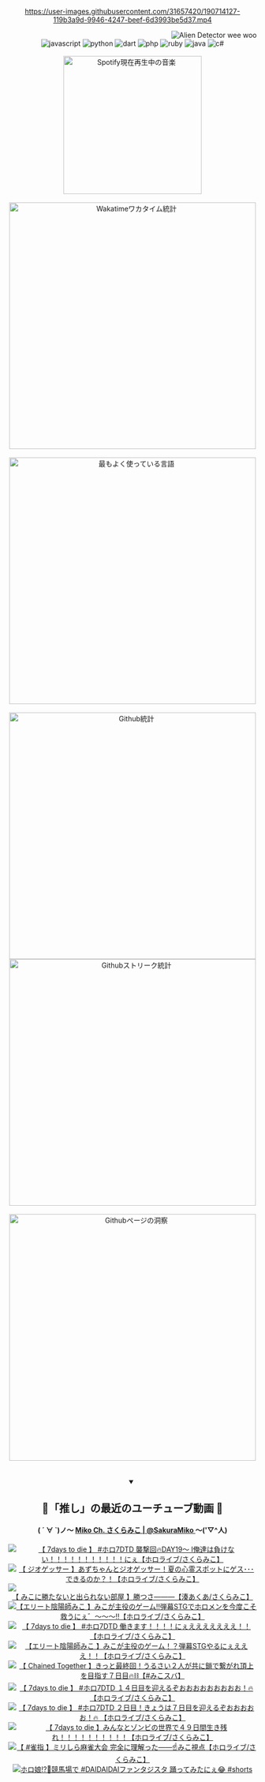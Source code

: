 <!-- START: HERO IMAGE GIF ////////// ////////// ////////// -->
<!-- <img src="@/../assets/img/gaming/ghost-of-tsushima.gif" width="100%"  alt="nellyXinwei's Hero Gif Image"/> -->
<!-- END: HERO IMAGE GIF ////////// ////////// ////////// -->

<div align="center" >  
  
<!-- START:ワンピース 第1015話「ルフィはRED ROCを使う」 -->
<https://user-images.githubusercontent.com/31657420/190714127-119b3a9d-9946-4247-beef-6d3993be5d37.mp4>
<!-- END:ワンピース 第1015話「ルフィはRED ROCを使う」 -->

<!-- START:VISITOR COUNTER -->
<div width="100%" align="right">
<img src="https://komarev.com/ghpvc/?username=nellyXinwei&label=🛸&color=grey&style=for-the-badge&labelcolor=ffffff" alt="Alien Detector wee woo"/>
</div>
<!-- END:VISITOR COUNTER -->

<!-- START: PROGRAMMING LANGUAGES -->
<!-- 色彩 Color Scheme:
#961E3A, #8A0D42, #5A0640, #4F265E, #2B355A, #3E759B, #CC4246,
#BB2649, #AD1052, #700750, #633075, #364270, #4E92C2, #FF5357
Sauce: https://www.webcreatorbox.com/inspiration/pantone-2023
-->

<img src="https://img.shields.io/badge/javascript%20-%23BB2649.svg?&style=for-the-badge&logo=javascript&logoColor=white&labelColor=961E3A" alt="javascript"/>
<img src="https://img.shields.io/badge/python%20-%23AD1052.svg?&style=for-the-badge&logo=python&logoColor=white&labelColor=8A0D42" alt="python" />
<img src="https://img.shields.io/badge/dart%20-%23700750.svg?&style=for-the-badge&logo=dart&logoColor=white&labelColor=5A0640" alt="dart"/>
<img src="https://img.shields.io/badge/php%20-%23633075.svg?&style=for-the-badge&logo=php&logoColor=white&labelColor=4F265E" alt="php"/>
<img src="https://img.shields.io/badge/ruby%20-%23364270.svg?&style=for-the-badge&logo=ruby&logoColor=white&labelColor=2B355A" alt="ruby"/>
<img src="https://img.shields.io/badge/java%20-%234E92C2.svg?&style=for-the-badge&logo=openjdk&logoColor=white&labelColor=3E759B" alt="java"/>
<img src="https://img.shields.io/badge/c%23-%23FF5357.svg?style=for-the-badge&logo=c-sharp&logoColor=white&labelColor=CC4246" alt="c#"/>  
<!-- END: PROGRAMMING LANGUAGES -->

<br>
<br>

<!-- START: MUSIC STATUS -->
  <!-- <a href="https://newojima-gsrs-20220114.vercel.app/api/now-playing?open">
    <img src="https://newojima-gsrs-20220114.vercel.app/api/now-playing" alt="Spotify現在再生中の音楽">
  </a> -->
  <img src="https://newojima-grss-20230114.vercel.app/api/spotify?border_color=transparent" alt="Spotify現在再生中の音楽" width="280px">
<!-- END: MUSIC STATUS -->

<br>
<br>

<!-- START: GITHUB STATUS -->
<!-- 色彩 Color Scheme:  #BB2649, #AD1052, #700750, #633075 -->
<img align="center" src="https://newojima-grs-20230109.vercel.app/api/wakatime?username=njtalba5127&layout=compact&langs_count=10&locale=ja&hide_title=false&title_color=fff&hide_border=true&text_color=fff&bg_color=BB2649,BB2649,633075,633075&hide=other,css,html,bash,xml,git%20config,makefile,properties,yaml,markdown,text,json,jsx" alt="Wakatimeワカタイム統計" width="500px"/>

<br>
<br>

<!-- 色彩 Color Scheme:  #633075, #364270, #4E92C2 -->
  <img align="center" src="https://newojima-grs-20230109.vercel.app/api/top-langs?username=njtalba5127&layout=compact&text_color=fff&icon_color=fff&hide_border=true&&locale=ja&hide_title=false&title_color=fff&include_all_commits=true&card_width=445&langs_count=11&hide=c%23,powershell,shaderlab,hlsl,makefile,jupyter%20notebook,python,html,css,shell,batchfile,less,liquid,hack,scss&bg_color=4F265E,633075,4E92C2" alt="最もよく使っている言語" width="500px"/>

<br>
<br>

<!-- 色彩 Color Scheme:  #4E92C2, #FF5357 -->
  <img align="center" src="https://newojima-grs-20230109.vercel.app/api?username=njtalba5127&rank_icon=github&show_icons=true&&locale=ja&title_color=fff&text_color=fff&icon_color=fff&hide_border=true&hide_title=false&count_private=true&include_all_commits=true&card_width=495&disable_animations=true&bg_color=4E92C2,4E92C2,FF5357" alt="Github統計" width="500px"/>

<br>

<img align="center" src="https://streak-stats.demolab.com?user=njtalba5127&theme=dark&hide_border=true&locale=ja&ring=BB2649&stroke=222222&background=151515&sideLabels=BB2649&currStreakLabel=ffffff&border=BB2649&fire=FF5357&currStreakNum=ffffff&sideNums=FF5357&dates=ffffff" alt="Githubストリーク統計" width="500px"/>

<br>
<br>

  <img align="center" width="500px" src="@/../assets/img/page-insights.svg" alt="Githubページの洞察"/>
  
</div>
<!-- END: GITHUB STATUS -->

<br>
<br>

<div align="center">
<details open>
  <summary>

  </summary>

  <h2 align="center">🌸「推し」の最近のユーチューブ動画 🌸</h2>
  <h4>
  ( ´ ∀ `)ノ～ 
  <a href="https://www.youtube.com/@SakuraMiko">Miko Ch. さくらみこ | @SakuraMiko
  </a>
   ～('▽^人)
  </h4>

  <!-- BEGIN YOUTUBE-CARDS -->
<a href="https://www.youtube.com/watch?v=se1QSyv1-M0"><img src="https://ytcards.demolab.com/?id=se1QSyv1-M0&title=%E3%80%90+7days+to+die++%E3%80%91+%23%E3%83%9B%E3%83%AD7DTD++%E8%A5%B2%E6%92%83%E5%9B%9E%F0%9F%94%A5DAY19%EF%BD%9E+I%E4%BF%BA%E9%81%94%E3%81%AF%E8%B2%A0%E3%81%91%E3%81%AA%E3%81%84%EF%BC%81%EF%BC%81%EF%BC%81%EF%BC%81%EF%BC%81%EF%BC%81%EF%BC%81%EF%BC%81%EF%BC%81%EF%BC%81%EF%BC%81%E3%81%AB%E3%81%87%E3%80%90%E3%83%9B%E3%83%AD%E3%83%A9%E3%82%A4%E3%83%96%2F%E3%81%95%E3%81%8F%E3%82%89%E3%81%BF%E3%81%93%E3%80%91&lang=ja&timestamp=1724225592&background_color=%230d1117&title_color=%23ffffff&stats_color=%23dedede&max_title_lines=1&width=187&border_radius=5&duration=0" alt="【 7days to die  】 #ホロ7DTD  襲撃回🔥DAY19～ I俺達は負けない！！！！！！！！！！！にぇ【ホロライブ/さくらみこ】" title="【 7days to die  】 #ホロ7DTD  襲撃回🔥DAY19～ I俺達は負けない！！！！！！！！！！！にぇ【ホロライブ/さくらみこ】"></a>
<a href="https://www.youtube.com/watch?v=mRT4PELTcJY"><img src="https://ytcards.demolab.com/?id=mRT4PELTcJY&title=%E3%80%90+%E3%82%B8%E3%82%AA%E3%82%B2%E3%83%83%E3%82%B5%E3%83%BC+%E3%80%91%E3%81%82%E3%81%9A%E3%81%A1%E3%82%83%E3%82%93%E3%81%A8%E3%82%B8%E3%82%AA%E3%82%B2%E3%83%83%E3%82%B5%E3%83%BC%EF%BC%81%E5%A4%8F%E3%81%AE%E5%BF%83%E9%9C%8A%E3%82%B9%E3%83%9D%E3%83%83%E3%83%88%E3%81%AB%E3%82%B2%E3%82%B9%EF%BD%A5%EF%BD%A5%EF%BD%A5%E3%81%A7%E3%81%8D%E3%82%8B%E3%81%AE%E3%81%8B%EF%BC%9F%EF%BC%81%E3%80%90%E3%83%9B%E3%83%AD%E3%83%A9%E3%82%A4%E3%83%96%2F%E3%81%95%E3%81%8F%E3%82%89%E3%81%BF%E3%81%93%E3%80%91&lang=ja&timestamp=1724243697&background_color=%230d1117&title_color=%23ffffff&stats_color=%23dedede&max_title_lines=1&width=187&border_radius=5&duration=5176" alt="【 ジオゲッサー 】あずちゃんとジオゲッサー！夏の心霊スポットにゲス･･･できるのか？！【ホロライブ/さくらみこ】" title="【 ジオゲッサー 】あずちゃんとジオゲッサー！夏の心霊スポットにゲス･･･できるのか？！【ホロライブ/さくらみこ】"></a>
<a href="https://www.youtube.com/watch?v=VBaSv8Pw1Hk"><img src="https://ytcards.demolab.com/?id=VBaSv8Pw1Hk&title=%E3%80%90+%E3%81%BF%E3%81%93%E3%81%AB%E5%8B%9D%E3%81%9F%E3%81%AA%E3%81%84%E3%81%A8%E5%87%BA%E3%82%89%E3%82%8C%E3%81%AA%E3%81%84%E9%83%A8%E5%B1%8B+%E3%80%91%E5%8B%9D%E3%81%A4%E3%81%95%E2%80%95%E2%80%95%E2%80%95%E3%80%90%E6%B9%8A%E3%81%82%E3%81%8F%E3%81%82%2F%E3%81%95%E3%81%8F%E3%82%89%E3%81%BF%E3%81%93%E3%80%91&lang=ja&timestamp=1724227140&background_color=%230d1117&title_color=%23ffffff&stats_color=%23dedede&max_title_lines=1&width=187&border_radius=5&duration=0" alt="【 みこに勝たないと出られない部屋 】勝つさ―――【湊あくあ/さくらみこ】" title="【 みこに勝たないと出られない部屋 】勝つさ―――【湊あくあ/さくらみこ】"></a>
<a href="https://www.youtube.com/watch?v=nrhxLcXCATw"><img src="https://ytcards.demolab.com/?id=nrhxLcXCATw&title=%E3%80%90%E3%82%A8%E3%83%AA%E3%83%BC%E3%83%88%E9%99%B0%E9%99%BD%E5%B8%AB%E3%81%BF%E3%81%93++%E3%80%91%E3%81%BF%E3%81%93%E3%81%8C%E4%B8%BB%E5%BD%B9%E3%81%AE%E3%82%B2%E3%83%BC%E3%83%A0%E2%80%BC%E5%BC%BE%E5%B9%95STG%E3%81%A7%E3%83%9B%E3%83%AD%E3%83%A1%E3%83%B3%E3%82%92%E4%BB%8A%E5%BA%A6%E3%81%93%E3%81%9D%E6%95%91%E3%81%86%E3%81%AB%E3%81%87%E3%82%9B%EF%BD%9E%EF%BD%9E%EF%BD%9E%E2%80%BC%E3%80%90%E3%83%9B%E3%83%AD%E3%83%A9%E3%82%A4%E3%83%96%2F%E3%81%95%E3%81%8F%E3%82%89%E3%81%BF%E3%81%93%E3%80%91&lang=ja&timestamp=1724152211&background_color=%230d1117&title_color=%23ffffff&stats_color=%23dedede&max_title_lines=1&width=187&border_radius=5&duration=10670" alt="【エリート陰陽師みこ  】みこが主役のゲーム‼弾幕STGでホロメンを今度こそ救うにぇ゛～～～‼【ホロライブ/さくらみこ】" title="【エリート陰陽師みこ  】みこが主役のゲーム‼弾幕STGでホロメンを今度こそ救うにぇ゛～～～‼【ホロライブ/さくらみこ】"></a>
<a href="https://www.youtube.com/watch?v=i7ml2Owq9Ig"><img src="https://ytcards.demolab.com/?id=i7ml2Owq9Ig&title=%E3%80%90+7days+to+die++%E3%80%91+%23%E3%83%9B%E3%83%AD7DTD++%E5%83%8D%E3%81%8D%E3%81%BE%E3%81%99%EF%BC%81%EF%BC%81%EF%BC%81%EF%BC%81%E3%81%AB%E3%81%87%E3%81%88%E3%81%88%E3%81%88%E3%81%88%E3%81%88%E3%81%88%E3%81%88%EF%BC%81%EF%BC%81+%E3%80%90%E3%83%9B%E3%83%AD%E3%83%A9%E3%82%A4%E3%83%96%2F%E3%81%95%E3%81%8F%E3%82%89%E3%81%BF%E3%81%93%E3%80%91&lang=ja&timestamp=1724085235&background_color=%230d1117&title_color=%23ffffff&stats_color=%23dedede&max_title_lines=1&width=187&border_radius=5&duration=15369" alt="【 7days to die  】 #ホロ7DTD  働きます！！！！にぇえええええええ！！ 【ホロライブ/さくらみこ】" title="【 7days to die  】 #ホロ7DTD  働きます！！！！にぇえええええええ！！ 【ホロライブ/さくらみこ】"></a>
<a href="https://www.youtube.com/watch?v=nFssxqeovto"><img src="https://ytcards.demolab.com/?id=nFssxqeovto&title=%E3%80%90%E3%82%A8%E3%83%AA%E3%83%BC%E3%83%88%E9%99%B0%E9%99%BD%E5%B8%AB%E3%81%BF%E3%81%93++%E3%80%91%E3%81%BF%E3%81%93%E3%81%8C%E4%B8%BB%E5%BD%B9%E3%81%AE%E3%82%B2%E3%83%BC%E3%83%A0%EF%BC%81%EF%BC%9F%E5%BC%BE%E5%B9%95STG%E3%82%84%E3%82%8B%E3%81%AB%E3%81%87%E3%81%88%E3%81%88%E3%81%88%EF%BC%81%EF%BC%81%E3%80%90%E3%83%9B%E3%83%AD%E3%83%A9%E3%82%A4%E3%83%96%2F%E3%81%95%E3%81%8F%E3%82%89%E3%81%BF%E3%81%93%E3%80%91&lang=ja&timestamp=1724069204&background_color=%230d1117&title_color=%23ffffff&stats_color=%23dedede&max_title_lines=1&width=187&border_radius=5&duration=6975" alt="【エリート陰陽師みこ  】みこが主役のゲーム！？弾幕STGやるにぇえええ！！【ホロライブ/さくらみこ】" title="【エリート陰陽師みこ  】みこが主役のゲーム！？弾幕STGやるにぇえええ！！【ホロライブ/さくらみこ】"></a>
<a href="https://www.youtube.com/watch?v=3SPgy1G81js"><img src="https://ytcards.demolab.com/?id=3SPgy1G81js&title=%E3%80%90+Chained+Together+%E3%80%91%E3%81%8D%E3%81%A3%E3%81%A8%E6%9C%80%E7%B5%82%E5%9B%9E%EF%BC%81%E3%81%86%E3%82%8B%E3%81%95%E3%81%84%EF%BC%92%E4%BA%BA%E3%81%8C%E5%85%B1%E3%81%AB%E9%8E%96%E3%81%A7%E7%B9%8B%E3%81%8C%E3%82%8C%E9%A0%82%E4%B8%8A%E3%82%92%E7%9B%AE%E6%8C%87%E3%81%99%EF%BC%97%E6%97%A5%E7%9B%AE%F0%9F%94%A5%E2%9B%93%E3%80%90%23%E3%81%BF%E3%81%93%E3%82%B9%E3%83%90%E3%80%91&lang=ja&timestamp=1723990867&background_color=%230d1117&title_color=%23ffffff&stats_color=%23dedede&max_title_lines=1&width=187&border_radius=5&duration=7744" alt="【 Chained Together 】きっと最終回！うるさい２人が共に鎖で繋がれ頂上を目指す７日目🔥⛓【#みこスバ】" title="【 Chained Together 】きっと最終回！うるさい２人が共に鎖で繋がれ頂上を目指す７日目🔥⛓【#みこスバ】"></a>
<a href="https://www.youtube.com/watch?v=02CBIgEYLF4"><img src="https://ytcards.demolab.com/?id=02CBIgEYLF4&title=%E3%80%90+7days+to+die++%E3%80%91+%23%E3%83%9B%E3%83%AD7DTD+%EF%BC%91%EF%BC%94%E6%97%A5%E7%9B%AE%E3%82%92%E8%BF%8E%E3%81%88%E3%82%8B%E3%81%9E%E3%81%8A%E3%81%8A%E3%81%8A%E3%81%8A%E3%81%8A%E3%81%8A%E3%81%8A%E3%81%8A%E3%81%8A%EF%BC%81%F0%9F%94%A5+%E3%80%90%E3%83%9B%E3%83%AD%E3%83%A9%E3%82%A4%E3%83%96%2F%E3%81%95%E3%81%8F%E3%82%89%E3%81%BF%E3%81%93%E3%80%91&lang=ja&timestamp=1723911731&background_color=%230d1117&title_color=%23ffffff&stats_color=%23dedede&max_title_lines=1&width=187&border_radius=5&duration=14565" alt="【 7days to die  】 #ホロ7DTD １４日目を迎えるぞおおおおおおおおお！🔥 【ホロライブ/さくらみこ】" title="【 7days to die  】 #ホロ7DTD １４日目を迎えるぞおおおおおおおおお！🔥 【ホロライブ/さくらみこ】"></a>
<a href="https://www.youtube.com/watch?v=2mRcFwQCE8o"><img src="https://ytcards.demolab.com/?id=2mRcFwQCE8o&title=%E3%80%90+7days+to+die++%E3%80%91+%23%E3%83%9B%E3%83%AD7DTD+%EF%BC%92%E6%97%A5%E7%9B%AE%EF%BC%81%E3%81%8D%E3%82%87%E3%81%86%E3%81%AF%EF%BC%97%E6%97%A5%E7%9B%AE%E3%82%92%E8%BF%8E%E3%81%88%E3%82%8B%E3%81%9E%E3%81%8A%E3%81%8A%E3%81%8A%E3%81%8A%E3%81%8A%EF%BC%81%F0%9F%94%A5+%E3%80%90%E3%83%9B%E3%83%AD%E3%83%A9%E3%82%A4%E3%83%96%2F%E3%81%95%E3%81%8F%E3%82%89%E3%81%BF%E3%81%93%E3%80%91&lang=ja&timestamp=1723730830&background_color=%230d1117&title_color=%23ffffff&stats_color=%23dedede&max_title_lines=1&width=187&border_radius=5&duration=10337" alt="【 7days to die  】 #ホロ7DTD ２日目！きょうは７日目を迎えるぞおおおおお！🔥 【ホロライブ/さくらみこ】" title="【 7days to die  】 #ホロ7DTD ２日目！きょうは７日目を迎えるぞおおおおお！🔥 【ホロライブ/さくらみこ】"></a>
<a href="https://www.youtube.com/watch?v=GQZeKvWClhc"><img src="https://ytcards.demolab.com/?id=GQZeKvWClhc&title=%E3%80%90+7days+to+die+%E3%80%91%E3%81%BF%E3%82%93%E3%81%AA%E3%81%A8%E3%82%BE%E3%83%B3%E3%83%93%E3%81%AE%E4%B8%96%E7%95%8C%E3%81%A7%EF%BC%94%EF%BC%99%E6%97%A5%E9%96%93%E7%94%9F%E3%81%8D%E6%AE%8B%E3%82%8C%EF%BC%81%EF%BC%81%EF%BC%81%EF%BC%81%EF%BC%81%EF%BC%81%EF%BC%81%EF%BC%81%EF%BC%81%EF%BC%81%E3%80%90%E3%83%9B%E3%83%AD%E3%83%A9%E3%82%A4%E3%83%96%2F%E3%81%95%E3%81%8F%E3%82%89%E3%81%BF%E3%81%93%E3%80%91&lang=ja&timestamp=1723652407&background_color=%230d1117&title_color=%23ffffff&stats_color=%23dedede&max_title_lines=1&width=187&border_radius=5&duration=14697" alt="【 7days to die 】みんなとゾンビの世界で４９日間生き残れ！！！！！！！！！！【ホロライブ/さくらみこ】" title="【 7days to die 】みんなとゾンビの世界で４９日間生き残れ！！！！！！！！！！【ホロライブ/さくらみこ】"></a>
<a href="https://www.youtube.com/watch?v=T9yqTKIWq-c"><img src="https://ytcards.demolab.com/?id=T9yqTKIWq-c&title=%E3%80%90+%23%E9%9B%80%E6%8C%87+%E3%80%91%E3%83%9F%E3%83%AA%E3%81%97%E3%82%89%E9%BA%BB%E9%9B%80%E5%A4%A7%E4%BC%9A+%E5%AE%8C%E5%85%A8%E3%81%AB%E7%90%86%E8%A7%A3%E3%81%A3%E3%81%9F%E2%80%95%E2%80%95%E2%98%9D%E3%81%BF%E3%81%93%E8%A6%96%E7%82%B9%E3%80%90%E3%83%9B%E3%83%AD%E3%83%A9%E3%82%A4%E3%83%96%2F%E3%81%95%E3%81%8F%E3%82%89%E3%81%BF%E3%81%93%E3%80%91&lang=ja&timestamp=1723556525&background_color=%230d1117&title_color=%23ffffff&stats_color=%23dedede&max_title_lines=1&width=187&border_radius=5&duration=10731" alt="【 #雀指 】ミリしら麻雀大会 完全に理解った――☝みこ視点【ホロライブ/さくらみこ】" title="【 #雀指 】ミリしら麻雀大会 完全に理解った――☝みこ視点【ホロライブ/さくらみこ】"></a>
<a href="https://www.youtube.com/watch?v=RYsz6BtH1-w"><img src="https://ytcards.demolab.com/?id=RYsz6BtH1-w&title=%E3%83%9B%E3%83%AD%E5%A8%98%E2%81%89%EF%B8%8F%F0%9F%8F%87%E7%AB%B6%E9%A6%AC%E5%A0%B4%E3%81%A7+%23DAIDAIDAI%E3%83%95%E3%82%A1%E3%83%B3%E3%82%BF%E3%82%B8%E3%82%B9%E3%82%BF+%E8%B8%8A%E3%81%A3%E3%81%A6%E3%81%BF%E3%81%9F%E3%81%AB%E3%81%87%F0%9F%98%82+%23shorts&lang=ja&timestamp=1723449615&background_color=%230d1117&title_color=%23ffffff&stats_color=%23dedede&max_title_lines=1&width=187&border_radius=5&duration=19" alt="ホロ娘⁉️🏇競馬場で #DAIDAIDAIファンタジスタ 踊ってみたにぇ😂 #shorts" title="ホロ娘⁉️🏇競馬場で #DAIDAIDAIファンタジスタ 踊ってみたにぇ😂 #shorts"></a>
<!-- END YOUTUBE-CARDS -->

</div>
  
</details>
